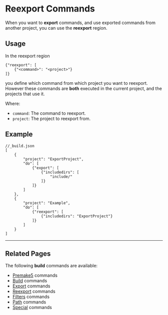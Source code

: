 # Reexport Commands
When you want to **export** commands, and use exported commands from another project,
you can use the **reexport** region.

## Usage
In the reexport region
```
{"reexport": [
    {"<command>": "<project>"}
]}
```
you define which command from which project you want to reexport. However these commands are **both** 
executed in the current project, and the projects that use it.

Where:

* `command`: The command to reexport.
* `project`: The project to reexport from.

## Example
```
//_build.json
[
    {
        "project": "ExportProject",
        "do": [
            {"export": [
                {"includedirs": [
                    "include/"
                ]}
            ]}
        ]
    },
    {
        "project": "Example",
        "do": [
            {"reexport": [
                {"includedirs": "ExportProject"}
            ]}
        ]
    }
]
```

----

## Related Pages
The following **build** commands are available:  

* [Premake5](premake5) commands
* [Build](build) commands
* [Export](export) commands
* [Reexport](reexport) commands
* [Filters](filters) commands
* [Path](path) commands
* [Special](special) commands
